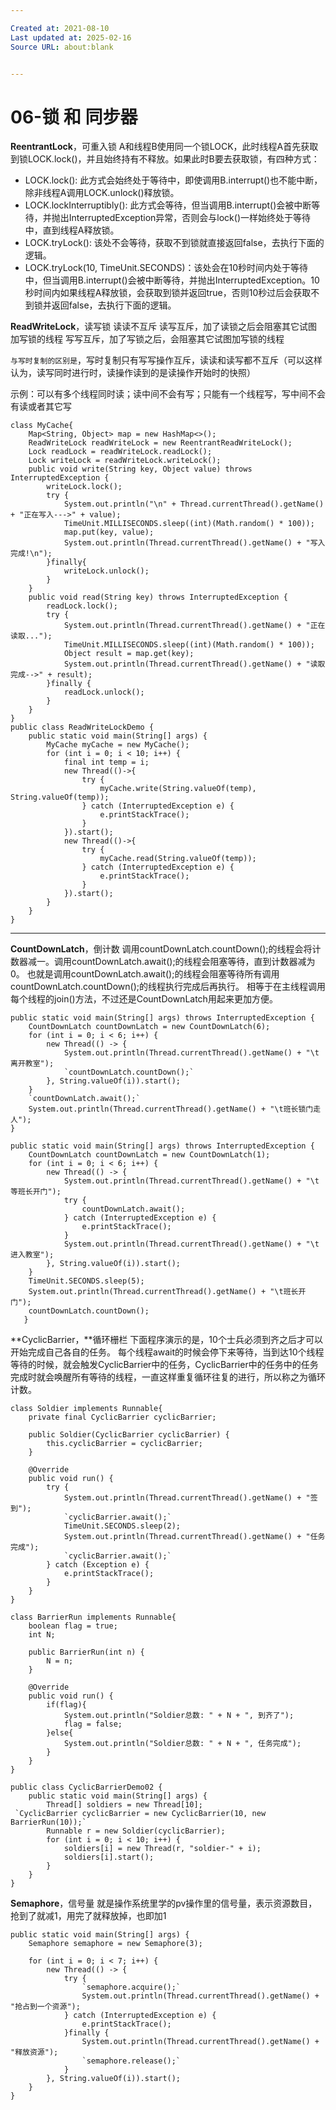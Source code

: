 ```yaml
---

Created at: 2021-08-10
Last updated at: 2025-02-16
Source URL: about:blank


---
```


# 06-锁 和 同步器


**ReentrantLock**，可重入锁
A和线程B使用同一个锁LOCK，此时线程A首先获取到锁LOCK.lock()，并且始终持有不释放。如果此时B要去获取锁，有四种方式：

* LOCK.lock(): 此方式会始终处于等待中，即使调用B.interrupt()也不能中断，除非线程A调用LOCK.unlock()释放锁。
* LOCK.lockInterruptibly(): 此方式会等待，但当调用B.interrupt()会被中断等待，并抛出InterruptedException异常，否则会与lock()一样始终处于等待中，直到线程A释放锁。
* LOCK.tryLock(): 该处不会等待，获取不到锁就直接返回false，去执行下面的逻辑。
* LOCK.tryLock(10, TimeUnit.SECONDS)：该处会在10秒时间内处于等待中，但当调用B.interrupt()会被中断等待，并抛出InterruptedException。10秒时间内如果线程A释放锁，会获取到锁并返回true，否则10秒过后会获取不到锁并返回false，去执行下面的逻辑。

**ReadWriteLock**，读写锁
读读不互斥
读写互斥，加了读锁之后会阻塞其它试图加写锁的线程
写写互斥，加了写锁之后，会阻塞其它试图加写锁的线程

`与写时复制的区别是`，写时复制只有写写操作互斥，读读和读写都不互斥（可以这样认为，读写同时进行时，读操作读到的是读操作开始时的快照）

示例：可以有多个线程同时读；读中间不会有写；只能有一个线程写，写中间不会有读或者其它写
```
class MyCache{
    Map<String, Object> map = new HashMap<>();
    ReadWriteLock readWriteLock = new ReentrantReadWriteLock();
    Lock readLock = readWriteLock.readLock();
    Lock writeLock = readWriteLock.writeLock();
    public void write(String key, Object value) throws InterruptedException {
        writeLock.lock();
        try {
            System.out.println("\n" + Thread.currentThread().getName() + "正在写入--->" + value);
            TimeUnit.MILLISECONDS.sleep((int)(Math.random() * 100));
            map.put(key, value);
            System.out.println(Thread.currentThread().getName() + "写入完成!\n");
        }finally{
            writeLock.unlock();
        }
    }
    public void read(String key) throws InterruptedException {
        readLock.lock();
        try {
            System.out.println(Thread.currentThread().getName() + "正在读取...");
            TimeUnit.MILLISECONDS.sleep((int)(Math.random() * 100));
            Object result = map.get(key);
            System.out.println(Thread.currentThread().getName() + "读取完成-->" + result);
        }finally {
            readLock.unlock();
        }
    }
}
public class ReadWriteLockDemo {
    public static void main(String[] args) {
        MyCache myCache = new MyCache();
        for (int i = 0; i < 10; i++) {
            final int temp = i;
            new Thread(()->{
                try {
                    myCache.write(String.valueOf(temp), String.valueOf(temp));
                } catch (InterruptedException e) {
                    e.printStackTrace();
                }
            }).start();
            new Thread(()->{
                try {
                    myCache.read(String.valueOf(temp));
                } catch (InterruptedException e) {
                    e.printStackTrace();
                }
            }).start();
        }
    }
}
```

* * *

**CountDownLatch**，倒计数
调用countDownLatch.countDown();的线程会将计数器减一。调用countDownLatch.await();的线程会阻塞等待，直到计数器减为0。
也就是调用countDownLatch.await();的线程会阻塞等待所有调用countDownLatch.countDown();的线程执行完成后再执行。
相等于在主线程调用每个线程的join()方法，不过还是CountDownLatch用起来更加方便。
```
public static void main(String[] args) throws InterruptedException {
    CountDownLatch countDownLatch = new CountDownLatch(6);
    for (int i = 0; i < 6; i++) {
        new Thread(() -> {
            System.out.println(Thread.currentThread().getName() + "\t离开教室");
            `countDownLatch.countDown();`
        }, String.valueOf(i)).start();
    }
    `countDownLatch.await();`
    System.out.println(Thread.currentThread().getName() + "\t班长锁门走人");
}
```

```
public static void main(String[] args) throws InterruptedException {
    CountDownLatch countDownLatch = new CountDownLatch(1);
    for (int i = 0; i < 6; i++) {
        new Thread(() -> {
            System.out.println(Thread.currentThread().getName() + "\t等班长开门");
            try {
                countDownLatch.await();
            } catch (InterruptedException e) {
                e.printStackTrace();
            }
            System.out.println(Thread.currentThread().getName() + "\t进入教室");
        }, String.valueOf(i)).start();
    }
    TimeUnit.SECONDS.sleep(5);
    System.out.println(Thread.currentThread().getName() + "\t班长开门");
    countDownLatch.countDown();
   }
```

**CyclicBarrier，**循环栅栏
下面程序演示的是，10个士兵必须到齐之后才可以开始完成自己各自的任务。
每个线程await的时候会停下来等待，当到达10个线程等待的时候，就会触发CyclicBarrier中的任务，CyclicBarrier中的任务中的任务完成时就会唤醒所有等待的线程，一直这样重复循环往复的进行，所以称之为循环计数。
```
class Soldier implements Runnable{
    private final CyclicBarrier cyclicBarrier;

    public Soldier(CyclicBarrier cyclicBarrier) {
        this.cyclicBarrier = cyclicBarrier;
    }

    @Override
    public void run() {
        try {
            System.out.println(Thread.currentThread().getName() + "签到");
            `cyclicBarrier.await();`
            TimeUnit.SECONDS.sleep(2);
            System.out.println(Thread.currentThread().getName() + "任务完成");
            `cyclicBarrier.await();`
        } catch (Exception e) {
            e.printStackTrace();
        }
    }
}

class BarrierRun implements Runnable{
    boolean flag = true;
    int N;

    public BarrierRun(int n) {
        N = n;
    }

    @Override
    public void run() {
        if(flag){
            System.out.println("Soldier总数: " + N + ", 到齐了");
            flag = false;
        }else{
            System.out.println("Soldier总数: " + N + ", 任务完成");
        }
    }
}

public class CyclicBarrierDemo02 {
    public static void main(String[] args) {
        Thread[] soldiers = new Thread[10];
 `CyclicBarrier cyclicBarrier = new CyclicBarrier(10, new BarrierRun(10));`
        Runnable r = new Soldier(cyclicBarrier);
        for (int i = 0; i < 10; i++) {
            soldiers[i] = new Thread(r, "soldier-" + i);
            soldiers[i].start();
        }
    }
}
```

**Semaphore**，信号量
就是操作系统里学的pv操作里的信号量，表示资源数目，抢到了就减1，用完了就释放掉，也即加1
```
public static void main(String[] args) {
    Semaphore semaphore = new Semaphore(3);

    for (int i = 0; i < 7; i++) {
        new Thread(() -> {
            try {
                `semaphore.acquire();`
                System.out.println(Thread.currentThread().getName() + "抢占到一个资源");
            } catch (InterruptedException e) {
                e.printStackTrace();
            }finally {
                System.out.println(Thread.currentThread().getName() + "释放资源");
                `semaphore.release();`
            }
        }, String.valueOf(i)).start();
    }
}
```

